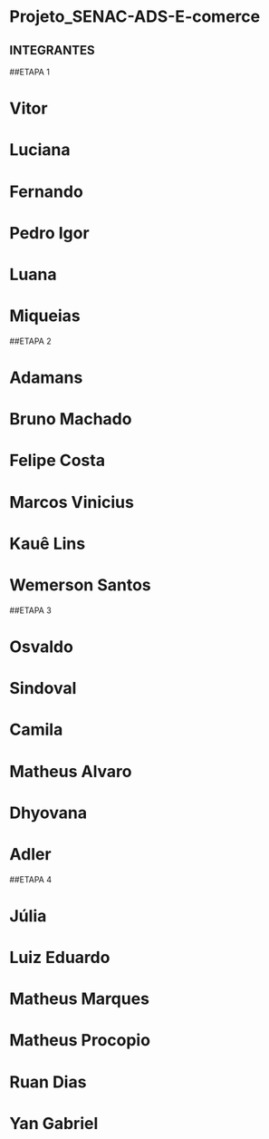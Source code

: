 # Projeto_SENAC-ADS-E-comerce

## INTEGRANTES

##ETAPA 1
# Vitor
# Luciana
# Fernando
# Pedro Igor
# Luana
# Miqueias

##ETAPA 2
# Adamans
# Bruno Machado
# Felipe Costa
# Marcos Vinicius
# Kauê Lins
# Wemerson Santos

##ETAPA 3
# Osvaldo
# Sindoval
# Camila
# Matheus Alvaro
# Dhyovana
# Adler

##ETAPA 4
# Júlia
# Luiz Eduardo
# Matheus Marques
# Matheus Procopio
# Ruan Dias
# Yan Gabriel
